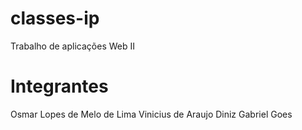 # classes-ip
Trabalho de aplicações Web II

# Integrantes
Osmar Lopes de Melo de Lima
Vinicius de Araujo Diniz
Gabriel Goes